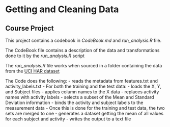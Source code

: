 # Getting and Cleaning Data
## Course Project

This project contains a codebook in _CodeBook.md_ and _run\_analysis.R_ file.

The CodeBook file contains a description of the data and transformations done to it by the _run\_analysis.R_ script

The _run\_analysis.R_ file works when sourced in a folder containing the data from the [UCI HAR dataset](http://archive.ics.uci.edu/ml/datasets/Human+Activity+Recognition+Using+Smartphones)

The Code does the following: 
	- reads the metadata from features.txt and activity_labels.txt
	- For both the training and the test data:
		- loads the X, Y, and Subject files
		- applies column names to the X data
		- replaces activity names with activity labels
		- selects a subset of the Mean and Standard Deviation information
		- binds the activity and subject labels to the measurement data
	- Once this is done for the training and test data, the two sets are merged to one
	- generates a dataset getting the mean of all values for each subject and activity
	- writes the output to a text file

